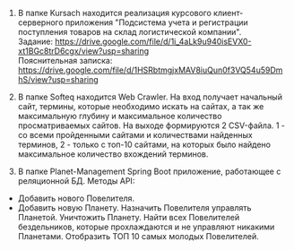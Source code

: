 1. В папке Kursach находится реализация курсового клиент-серверного приложения "Подсистема учета и регистрации поступления товаров на склад логистической компании".  
Задание: https://drive.google.com/file/d/1i_4aLk9u940isEVX0-xt1BGc8trD6cgx/view?usp=sharing  
Пояснительная записка: https://drive.google.com/file/d/1HSRbtmgjxMAV8iuQun0f3VQ54u59DmhS/view?usp=sharing  

2. В папке Softeq находится Web Crawler. На вход получает начальный сайт, термины, которые необходимо искать на сайтах, а так же максимальную глубину и максимальное количество просматриваемых сайтов. На выходе формируются 2 CSV-файла. 1 - со всеми пройденными сайтами и количествами найденных терминов, 2 - только с топ-10 сайтами, на которых было найдено максимальное количество вхождений терминов.  

3. В папке Planet-Management Spring Boot приложение, работающее с реляционной БД. Методы API:
  - Добавить нового Повелителя.
  - Добавить новую Планету.
  Назначить Повелителя управлять Планетой.
  Уничтожить Планету.
  Найти всех Повелителей бездельников, которые прохлаждаются и не управляют никакими Планетами.
  Отобразить ТОП 10 самых молодых Повелителей.
